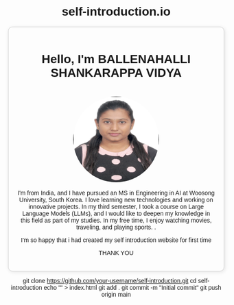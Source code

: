 # self-introduction.io
<!DOCTYPE html>
<html lang="en">
<head>
    <meta charset="UTF-8">
    <meta name="viewport" content="width=device-width, initial-scale=1.0">
    <title>My Self Introduction</title>
    <style>
        body {
            font-family: Arial, sans-serif;
            text-align: center;
            margin: 20px;
        }
        img {
            width: 200px;
            height: 200px;
            border-radius: 50%;
            margin-top: 20px;
        }
        .container {
            max-width: 600px;
            margin: auto;
            padding: 20px;
            border: 1px solid #ccc;
            border-radius: 10px;
            box-shadow: 2px 2px 10px rgba(0,0,0,0.1);
        }
    </style>
</head>
<body>
    <div class="container">
        <h1>Hello, I'm BALLENAHALLI SHANKARAPPA VIDYA</h1>
        <img src="photo-vidya b s.jpg" alt="My Photo">
        <p>I'm from India, and I have pursued an MS in Engineering in AI at Woosong University, South Korea. I love learning new technologies and working on innovative projects. In my third semester, I took a course on Large Language Models (LLMs), and I would like to deepen my knowledge in this field as part of my studies. In my free time, I enjoy watching movies, traveling, and playing sports. .</p>
        <p> I'm so happy that i had created my self introduction website for first time</p>
        <p> THANK YOU</p>
    </div>
</body>
</html>



git clone https://github.com/your-username/self-introduction.git
cd self-introduction
echo "<your HTML code>" > index.html
git add .
git commit -m "Initial commit"
git push origin main


